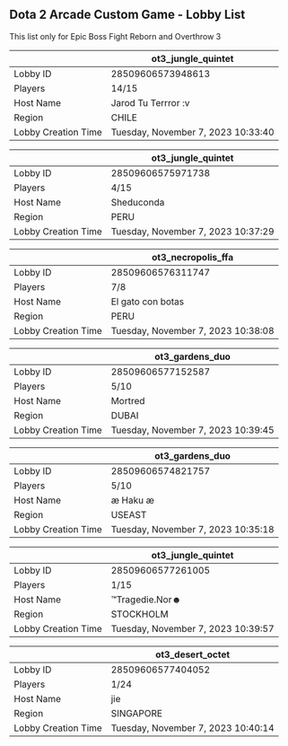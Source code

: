 ## Dota 2 Arcade Custom Game - Lobby List

This list only for Epic Boss Fight Reborn and Overthrow 3

|  | ot3_jungle_quintet |
| ------ | ------ |
| Lobby ID | 28509606573948613 |
| Players | 14/15 |
| Host Name | Jarod Tu Terrror :v |
| Region | CHILE |
| Lobby Creation Time | Tuesday, November 7, 2023 10:33:40 |


|  | ot3_jungle_quintet |
| ------ | ------ |
| Lobby ID | 28509606575971738 |
| Players | 4/15 |
| Host Name | Sheduconda |
| Region | PERU |
| Lobby Creation Time | Tuesday, November 7, 2023 10:37:29 |


|  | ot3_necropolis_ffa |
| ------ | ------ |
| Lobby ID | 28509606576311747 |
| Players | 7/8 |
| Host Name | El gato con botas |
| Region | PERU |
| Lobby Creation Time | Tuesday, November 7, 2023 10:38:08 |


|  | ot3_gardens_duo |
| ------ | ------ |
| Lobby ID | 28509606577152587 |
| Players | 5/10 |
| Host Name | Mortred |
| Region | DUBAI |
| Lobby Creation Time | Tuesday, November 7, 2023 10:39:45 |


|  | ot3_gardens_duo |
| ------ | ------ |
| Lobby ID | 28509606574821757 |
| Players | 5/10 |
| Host Name | æ Haku æ |
| Region | USEAST |
| Lobby Creation Time | Tuesday, November 7, 2023 10:35:18 |


|  | ot3_jungle_quintet |
| ------ | ------ |
| Lobby ID | 28509606577261005 |
| Players | 1/15 |
| Host Name | ™Tragedie.Nor☻ |
| Region | STOCKHOLM |
| Lobby Creation Time | Tuesday, November 7, 2023 10:39:57 |


|  | ot3_desert_octet |
| ------ | ------ |
| Lobby ID | 28509606577404052 |
| Players | 1/24 |
| Host Name | jie |
| Region | SINGAPORE |
| Lobby Creation Time | Tuesday, November 7, 2023 10:40:14 |


